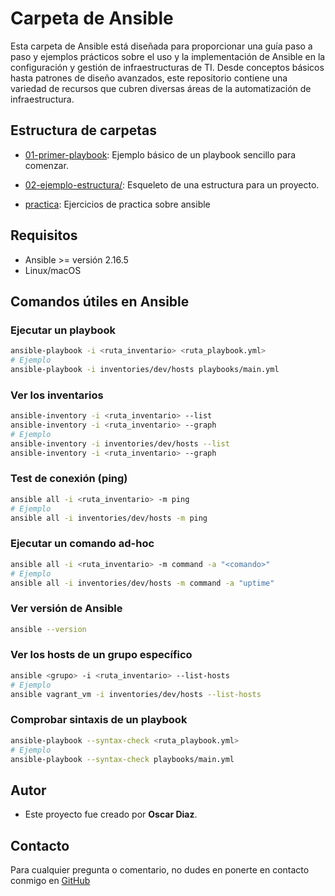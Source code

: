 
# Carpeta de Ansible

Esta carpeta de Ansible está diseñada para proporcionar una guía paso a paso y ejemplos prácticos sobre el uso y la implementación de Ansible en la configuración y gestión de infraestructuras de TI. Desde conceptos básicos hasta patrones de diseño avanzados, este repositorio contiene una variedad de recursos que cubren diversas áreas de la automatización de infraestructura.

## Estructura de carpetas

- [01-primer-playbook](./01-primer-playbook): Ejemplo básico de un playbook sencillo para comenzar.
- [02-ejemplo-estructura/](./02-ejemplo-estructura/): Esqueleto de una estructura para un proyecto.


- [practica](./practica/): Ejercicios de practica sobre ansible

## Requisitos

- Ansible >= versión 2.16.5
- Linux/macOS

## Comandos útiles en Ansible

### Ejecutar un playbook

```bash
ansible-playbook -i <ruta_inventario> <ruta_playbook.yml>
# Ejemplo
ansible-playbook -i inventories/dev/hosts playbooks/main.yml
```

### Ver los inventarios

```bash
ansible-inventory -i <ruta_inventario> --list
ansible-inventory -i <ruta_inventario> --graph
# Ejemplo
ansible-inventory -i inventories/dev/hosts --list
ansible-inventory -i <ruta_inventario> --graph
```

### Test de conexión (ping)

```bash
ansible all -i <ruta_inventario> -m ping
# Ejemplo
ansible all -i inventories/dev/hosts -m ping
```

### Ejecutar un comando ad-hoc

```bash
ansible all -i <ruta_inventario> -m command -a "<comando>"
# Ejemplo
ansible all -i inventories/dev/hosts -m command -a "uptime"
```

### Ver versión de Ansible

```bash
ansible --version
```

### Ver los hosts de un grupo específico

```bash
ansible <grupo> -i <ruta_inventario> --list-hosts
# Ejemplo
ansible vagrant_vm -i inventories/dev/hosts --list-hosts
```

### Comprobar sintaxis de un playbook

```bash
ansible-playbook --syntax-check <ruta_playbook.yml>
# Ejemplo
ansible-playbook --syntax-check playbooks/main.yml
```

## Autor

- Este proyecto fue creado por **Oscar Diaz**.

## Contacto

Para cualquier pregunta o comentario, no dudes en ponerte en contacto conmigo en [GitHub](https://github.com/oscarock17)
